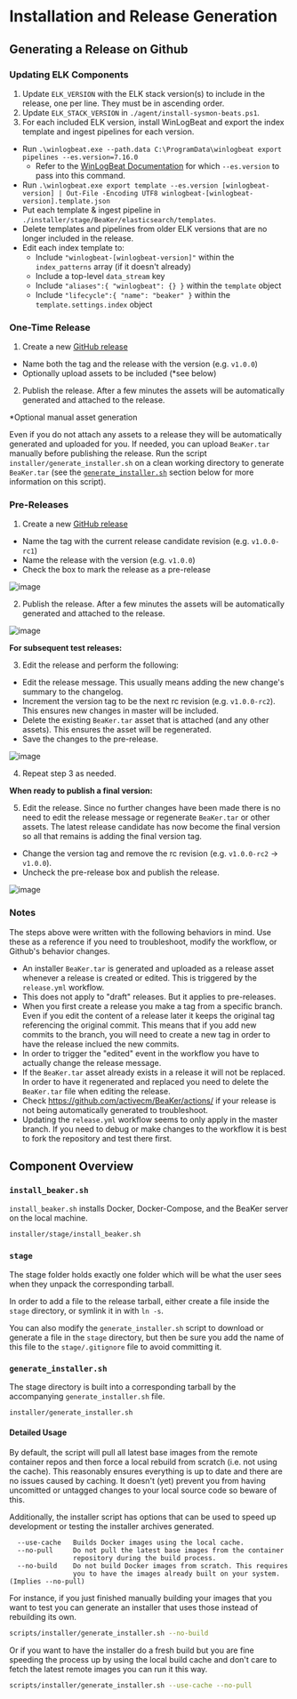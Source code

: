 # Installation and Release Generation

## Generating a Release on Github

### Updating ELK Components
1. Update `ELK_VERSION` with the ELK stack version(s) to include in the release, one per line. They must be in ascending order.
2. Update `ELK_STACK_VERSION` in `./agent/install-sysmon-beats.ps1`.
3. For each included ELK version, install WinLogBeat and export the index template and ingest pipelines for each version.
  - Run `.\winlogbeat.exe --path.data C:\ProgramData\winlogbeat export pipelines --es.version=7.16.0` 
    - Refer to the [WinLogBeat Documentation](https://www.elastic.co/guide/en/beats/winlogbeat/current/load-ingest-pipelines.html) for which `--es.version` to pass into this command.
  - Run `.\winlogbeat.exe export template --es.version [winlogbeat-version] | Out-File -Encoding UTF8 winlogbeat-[winlogbeat-version].template.json`
  - Put each template & ingest pipeline in `./installer/stage/BeaKer/elasticsearch/templates`.
  - Delete templates and pipelines from older ELK versions that are no longer included in the release.
  - Edit each index template to:
    - Include `"winlogbeat-[winlogbeat-version]"` within the `index_patterns` array (if it doesn't already)
    - Include a top-level `data_stream` key
    - Include `"aliases":{ "winlogbeat": {} }` within the `template` object
    - Include `"lifecycle":{ "name": "beaker" }` within the `template.settings.index` object

### One-Time Release

1. Create a new [GitHub release](https://github.com/activecm/BeaKer/releases)
  - Name both the tag and the release with the version (e.g. `v1.0.0`)
  - Optionally upload assets to be included (*see below)
2. Publish the release. After a few minutes the assets will be automatically generated and attached to the release.

*Optional manual asset generation

Even if you do not attach any assets to a release they will be automatically generated and uploaded for you. If needed, you can upload `BeaKer.tar` manually before publishing the release. Run the script `installer/generate_installer.sh` on a clean working directory to generate `BeaKer.tar` (see the [`generate_installer.sh`](#generate_installersh) section below for more information on this script).

### Pre-Releases

1. Create a new [GitHub release](https://github.com/activecm/BeaKer/releases)
  - Name the tag with the current release candidate revision (e.g. `v1.0.0-rc1`)
  - Name the release with the version (e.g. `v1.0.0`)
  - Check the box to mark the release as a pre-release

![image](https://user-images.githubusercontent.com/1696711/80836467-6d2c0200-8bba-11ea-9629-168ddb4442fc.png)

2. Publish the release. After a few minutes the assets will be automatically generated and attached to the release.

![image](https://user-images.githubusercontent.com/1696711/80836790-212d8d00-8bbb-11ea-920a-b6c2baec79bb.png)

**For subsequent test releases:**

3. Edit the release and perform the following:
  - Edit the release message. This usually means adding the new change's summary to the changelog.
  - Increment the version tag to be the next rc revision (e.g. `v1.0.0-rc2`). This ensures new changes in master will be included.
  - Delete the existing `BeaKer.tar` asset that is attached (and any other assets). This ensures the asset will be regenerated.
  - Save the changes to the pre-release.

![image](https://user-images.githubusercontent.com/1696711/80836844-373b4d80-8bbb-11ea-90ae-0f9da6fd24a3.png)

4. Repeat step 3 as needed.

**When ready to publish a final version:**

5. Edit the release. Since no further changes have been made there is no need to edit the release message or regenerate `BeaKer.tar` or other assets. The latest release candidate has now become the final version so all that remains is adding the final version tag.
  - Change the version tag and remove the rc revision (e.g. `v1.0.0-rc2` -> `v1.0.0`).
  - Uncheck the pre-release box and publish the release.

![image](https://user-images.githubusercontent.com/1696711/80836917-5fc34780-8bbb-11ea-98f2-d80915379ea9.png)

### Notes

The steps above were written with the following behaviors in mind. Use these as a reference if you need to troubleshoot, modify the workflow, or Github's behavior changes.

- An installer `BeaKer.tar` is generated and uploaded as a release asset whenever a release is created or edited. This is triggered by the `release.yml` workflow.
- This does not apply to "draft" releases. But it applies to pre-releases.
- When you first create a release you make a tag from a specific branch. Even if you edit the content of a release later it keeps the original tag referencing the original commit. This means that if you add new commits to the branch, you will need to create a new tag in order to have the release inclued the new commits.
- In order to trigger the "edited" event in the workflow you have to actually change the release message.
- If the `BeaKer.tar` asset already exists in a release it will not be replaced. In order to have it regenerated and replaced you need to delete the `BeaKer.tar` file when editing the release.
- Check https://github.com/activecm/BeaKer/actions/ if your release is not being automatically generated to troubleshoot.
- Updating the `release.yml` workflow seems to only apply in the master branch. If you need to debug or make changes to the workflow it is best to fork the repository and test there first.

## Component Overview

### `install_beaker.sh`

`install_beaker.sh` installs Docker, Docker-Compose, and the BeaKer server on the local machine.

```bash
installer/stage/install_beaker.sh
```

### `stage`

The stage folder holds exactly one folder which will be what the user sees when they unpack the corresponding tarball.

In order to add a file to the release tarball, either create a file inside the `stage` directory, or symlink it in with `ln -s`.

You can also modify the `generate_installer.sh` script to download or generate a file in the `stage` directory, but then be sure you add the name of this file to the `stage/.gitignore` file to avoid committing it.

### `generate_installer.sh`

The stage directory is built into a corresponding tarball by the accompanying `generate_installer.sh` file.

```bash
installer/generate_installer.sh
```

#### Detailed Usage

By default, the script will pull all latest base images from the remote container repos and then force a local rebuild from scratch (i.e. not using the cache). This reasonably ensures everything is up to date and there are no issues caused by caching. It doesn't (yet) prevent you from having uncomitted or untagged changes to your local source code so beware of this.

Additionally, the installer script has options that can be used to speed up development or testing the installer archives generated.

```
  --use-cache   Builds Docker images using the local cache.
  --no-pull     Do not pull the latest base images from the container
                repository during the build process.
  --no-build    Do not build Docker images from scratch. This requires
                you to have the images already built on your system. (Implies --no-pull)
```

For instance, if you just finished manually building your images that you want to test you can generate an installer that uses those instead of rebuilding its own.

```bash
scripts/installer/generate_installer.sh --no-build
```

Or if you want to have the installer do a fresh build but you are fine speeding the process up by using the local build cache and don't care to fetch the latest remote images you can run it this way.

```bash
scripts/installer/generate_installer.sh --use-cache --no-pull
```
